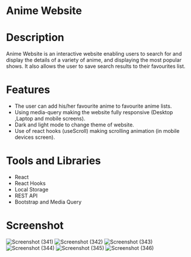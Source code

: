 # Anime Website

# Description
Anime Website is an interactive website enabling users to search for and display the details of a variety of anime, and displaying the most popular shows. It also allows the user to save search results to their favourites list.

# Features
* The user can add his/her favourite anime to favourite anime lists.
* Using media-query making the website fully responsive (Desktop ,Laptop and mobile screens).
* Dark and light mode to change theme of website.
* Use of react hooks (useScroll) making scrolling animation (in mobile devices screen).

# Tools and Libraries
* React
* React Hooks
* Local Storage
* REST API
* Bootstrap and Media Query

# Screenshot
![Screenshot (341)](https://user-images.githubusercontent.com/48568085/120222710-ac56d780-c240-11eb-9597-a1d164679f02.png)
![Screenshot (342)](https://user-images.githubusercontent.com/48568085/120222714-af51c800-c240-11eb-8c53-eabda2fe8a8d.png)
![Screenshot (343)](https://user-images.githubusercontent.com/48568085/120222720-b24cb880-c240-11eb-95ef-7a0f8c11ab60.png)
![Screenshot (344)](https://user-images.githubusercontent.com/48568085/120222725-b547a900-c240-11eb-9357-848d597794f2.png)
![Screenshot (345)](https://user-images.githubusercontent.com/48568085/120222738-baa4f380-c240-11eb-935f-36a19ba87f17.png)
![Screenshot (346)](https://user-images.githubusercontent.com/48568085/120222749-c0023e00-c240-11eb-9278-e01192a7242e.png)
